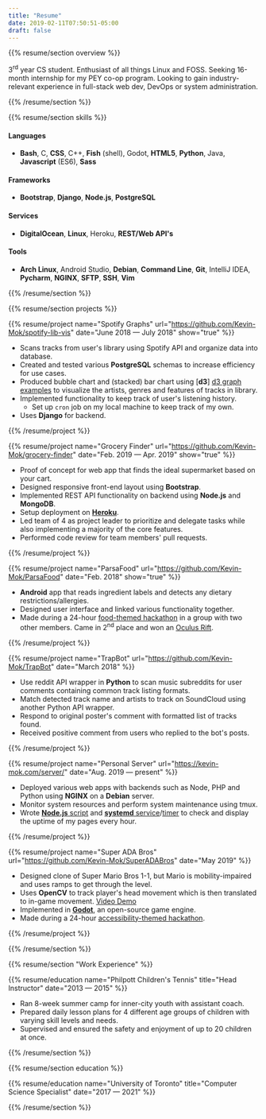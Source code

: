 ```yaml
---
title: "Resume"
date: 2019-02-11T07:50:51-05:00
draft: false
---
```

{{% resume/section overview %}}<!--- {{{ -->

3<sup>rd</sup> year CS student. Enthusiast of all things
Linux and FOSS. Seeking 16-month internship for my PEY
co-op program. Looking to gain industry-relevant experience in 
full-stack web dev, DevOps or system administration.

{{% /resume/section %}}<!--- }}} -->

{{% resume/section skills %}}<!--- {{{ -->

#### Languages
- **Bash**, C, **CSS**, C++, **Fish** (shell), Godot, **HTML5**, 
  **Python**, Java, **Javascript** (ES6), **Sass**

#### Frameworks
- **Bootstrap**, **Django**, **Node.js**, **PostgreSQL**

#### Services
- **DigitalOcean**, **Linux**, Heroku, **REST/Web API's**

#### Tools
- **Arch Linux**, Android Studio, **Debian**, **Command Line**, 
  **Git**, IntelliJ IDEA, **Pycharm**, **NGINX**, **SFTP**, **SSH**, 
  **Vim**

{{% /resume/section %}}<!--- }}} -->

{{% resume/section projects %}}<!--- {{{ -->

<!--- Spotify Graphs {{{ -->

{{% resume/project name="Spotify Graphs" 
url="https://github.com/Kevin-Mok/spotify-lib-vis" date="June 2018 — July 2018" 
show="true" %}}

- Scans tracks from user's library using Spotify API and organize data 
  into database.
- Created and tested various __PostgreSQL__ schemas to increase efficiency for 
  use cases.
- Produced bubble chart and (stacked) bar chart using [**d3**]
[d3 graph examples] to visualize the artists, genres and features of 
tracks in library.
- Implemented functionality to keep track of user's listening history.  
  - Set up `cron` job on my local machine to keep track of my own.
- Uses __Django__ for backend.

[d3 graph examples]: https://github.com/d3/d3/wiki/Gallery

{{% /resume/project %}}

<!--- Spotify Graphs }}} -->

<!--- Grocery Finder {{{ -->

{{% resume/project name="Grocery Finder" 
url="https://github.com/Kevin-Mok/grocery-finder" date="Feb. 2019 — Apr. 2019" 
show="true" %}}

- Proof of concept for web app that finds the ideal supermarket based 
  on your cart.
- Designed responsive front-end layout using **Bootstrap**.
- Implemented REST API functionality on backend using **Node.js** and 
  **MongoDB**.
- Setup deployment on [**Heroku**][Grocery Finder Heroku].
- Led team of 4 as project leader to prioritize and delegate tasks while
  also implementing a majority of the core features.
- Performed code review for team members' pull requests.

[Grocery Finder Heroku]: http://www.grocery-finder.ml

{{% /resume/project %}}

<!--- Grocery Finder }}} -->

<!--- ParsaFood {{{ -->

{{% resume/project name="ParsaFood" 
url="https://github.com/Kevin-Mok/ParsaFood" date="Feb. 2018" 
show="true" %}}

- **Android** app that reads ingredient labels and detects any dietary 
  restrictions/allergies. 
- Designed user interface and linked various functionality together.
- Made during a 24-hour [food-themed hackathon][Platterz Hackathon event]
  in a group with two other members. Came in 2<sup>nd</sup> place and won
  an [Oculus Rift][Oculus Rift Amazon].

[Parsafood repo]: https://github.com/Kevin-Mok/ParsaFood
[Platterz Hackathon event]: 
https://www.eventbrite.com/e/platterz-hackathon-tickets-42682237722
[Oculus Rift Amazon]: https://www.amazon.ca/Oculus-Rift-Windows-VR-Headset/dp/B00VF0IXEY/ref=sr_1_1_sspa?ie=UTF8&qid=1520422949&sr=8-1-spons&keywords=oculus+rift&psc=1

{{% /resume/project %}}

<!--- ParsaFood }}} -->
 
<!--- TrapBot {{{ -->

{{% resume/project name="TrapBot"
url="https://github.com/Kevin-Mok/TrapBot" date="March 2018" %}}

- Use reddit API wrapper in **Python** to scan music subreddits for user 
  comments containing common track listing formats.
- Match detected track name and artists to track on SoundCloud using another 
  Python API wrapper.
- Respond to original poster's comment with formatted list of tracks found.
- Received positive comment from users who replied to the bot's posts.

{{% /resume/project %}}

<!--- Grocery Finder }}} -->

<!--- DigitalOcean {{{ -->

{{% resume/project name="Personal Server"
url="https://kevin-mok.com/server/" date="Aug. 2019 — present" %}}

- Deployed various web apps with backends such as Node, PHP and Python using 
  **NGINX** on a **Debian** server.
- Monitor system resources and perform system maintenance using tmux.
- Wrote [**Node.js** script][server script] and [**systemd** service][systemd service]/[timer]
  to check and display the uptime of my pages every hour.

[server script]: https://git.kevin-mok.com/Kevin-Mok/server-pages/src/branch/master/server-status.js
[systemd service]: https://git.kevin-mok.com/Kevin-Mok/server-pages/src/branch/master/server-pages.service
[timer]: https://git.kevin-mok.com/Kevin-Mok/server-pages/src/branch/master/server-pages.timer

{{% /resume/project %}}

<!--- DigitalOcean Droplet }}} -->

<!--- Super ADA Bros. {{{ -->

{{% resume/project name="Super ADA Bros"
url="https://github.com/Kevin-Mok/SuperADABros" date="May 2019" %}}

- Designed clone of Super Mario Bros 1-1, but Mario is mobility-impaired and
  uses ramps to get through the level.
- Uses **OpenCV** to track player's head movement which is then translated to 
  in-game movement. [Video Demo]
- Implemented in [**Godot**][Godot site], an open-source game engine.
- Made during a 24-hour [accessibility-themed hackathon][PC Hacks event].

[PC Hacks event]: https://pchacks19.devpost.com/
[Godot site]: https://godotengine.org
[Video Demo]: https://youtu.be/vRdENLGrBqM

{{% /resume/project %}}


<!--- Grocery Finder }}} -->

{{% /resume/section %}}<!--- }}} -->

{{% resume/section "Work Experience" %}}<!--- {{{ -->

{{% resume/education name="Philpott Children's Tennis" 
title="Head Instructor" date="2013 — 2015" %}}
- Ran 8-week summer camp for inner-city youth with assistant coach.
- Prepared daily lesson plans for 4 different age groups of children 
  with varying skill levels and needs.
- Supervised and ensured the safety and enjoyment of up to 20 children at once.

{{% /resume/section %}}<!--- }}} -->

{{% resume/section education %}}<!--- {{{ -->

{{% resume/education name="University of Toronto"
title="Computer Science Specialist" date="2017 — 2021" %}}

{{% /resume/section %}}<!--- }}} -->

<!-- vim: fdm=marker -->
